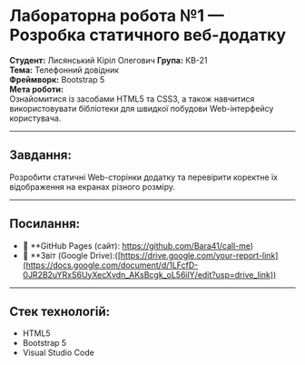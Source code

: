 # Лабораторна робота №1 — Розробка статичного веб-додатку

**Студент:** Лисянський Кіріл Олегович
**Група:** КВ-21  
**Тема:** Телефонний довідник  
**Фреймворк:** Bootstrap 5  
**Мета роботи:**  
Ознайомитися із засобами HTML5 та CSS3, а також навчитися використовувати бібліотеки для швидкої побудови Web-інтерфейсу користувача.

---

## Завдання:
Розробити статичні Web-сторінки додатку та перевірити коректне їх відображення на екранах різного розміру.


---

## Посилання:

- 🔗 **GitHub Pages (сайт): https://github.com/Bara41/call-me)
- 📄 **Звіт (Google Drive):([https://drive.google.com/your-report-link](https://docs.google.com/document/d/1LFcfD-0JR2B2uYRxS6UyXecXvdn_AKsBcgk_oL56ilY/edit?usp=drive_link))

---

## Стек технологій:

- HTML5
- Bootstrap 5
- Visual Studio Code
